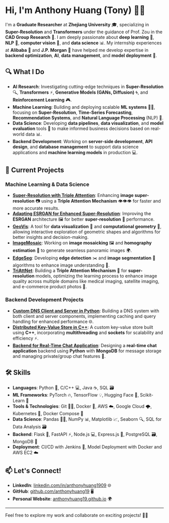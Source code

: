 # Hi, I'm Anthony Huang (Tony) 👋😄

I'm a **Graduate Researcher** at **Zhejiang University** 🎓, specializing in **Super-Resolution** and **Transformers** under the guidance of Prof. Zou in the **CAD Group Research** 🔬. I am deeply passionate about **deep learning** 🤖, **NLP** 🧠, **computer vision** 👀, and **data science** 📊. My internship experiences at **Alibaba** 🏢 and **J.P. Morgan** 💼 have helped me develop expertise in **backend optimization**, **AI**, **data management**, and **model deployment** 🚀.

## 🔍 What I Do
- **AI Research**: Investigating cutting-edge techniques in **Super-Resolution** 🔍, **Transformers** ⚡, **Generative Models (GANs, Diffusion)** 🌀, and **Reinforcement Learning** 🎮.
- **Machine Learning**: Building and deploying scalable **ML systems** 🧑‍💻, focusing on **Super-Resolution**, **Time-Series Forecasting**, **Recommendation Systems**, and **Natural Language Processing** (NLP) 🤩.
- **Data Science**: Developing **data pipelines**, **data visualization**, and **model evaluation** tools 🧠 to make informed business decisions based on real-world data 📊.
- **Backend Development**: Working on **server-side development**, **API design**, and **database management** to support data science applications and **machine learning models** in production 💻.

## 🚀 Current Projects
### Machine Learning & Data Science
- **[Super-Resolution with Triple Attention](https://github.com/anthonyhuang19/Super-Resolution-With-Triple-Attention)**: Enhancing **image super-resolution** 📷 using a **Triple Attention Mechanism** 👁️👁️👁️ for faster and more accurate results.
- **[Adapting ESRGAN for Enhanced Super-Resolution](https://github.com/anthonyhuang19/Adapting-ESRGAN-for-Enhanced-Super-Resolution-Experiments)**: Improving the **ESRGAN** architecture 🖼️ for better **super-resolution** 🌟 performance.
- **[GeoVis](https://github.com/anthonyhuang19/GeoVis-Advanced-Geometric-Visualization-and-Drawing-Tool)**: A tool for **data visualization** 🧮 and **computational geometry** 🔺, allowing interactive exploration of geometric shapes and algorithms for better insights and decision-making.
- **[ImageMosaic](https://github.com/anthonyhuang19/ImageMosaic)**: Working on **image mosaicking** 🖼️ and **homography estimation** 🔄 to generate seamless panoramic images 🌍.
- **[EdgeSeg](https://github.com/anthonyhuang19/EdgeSeg-Edge-Detection-and-Image-Segmentation)**: Developing **edge detection** ✂️ and **image segmentation** 🧩 algorithms to enhance image understanding 🧠.
- **[TriAttNet](https://github.com/anthonyhuang19/TriAttNet)**: Building a **Triple Attention Mechanism** 🔺 for **super-resolution** models, optimizing the learning process to enhance image quality across multiple domains like medical imaging, satellite imaging, and e-commerce product photos 📸.

### Backend Development Projects
- **[Custom DNS Client and Server in Python](https://github.com/anthonyhuang19/Custom-DNS-Client-and-Server-in-Python)**: Building a DNS system with both client and server components, implementing caching and query handling for enhanced performance 🌐.
- **[Distributed Key-Value Store in C++](https://github.com/anthonyhuang19/Distributed-Key-Value-Store-in-C++)**: A custom key-value store built using **C++**, incorporating **multithreading** and **sockets** for scalability and efficiency ⚡.
- **[Backend for Real-Time Chat Application](https://github.com/anthonyhuang19/chat-server)**: Designing a **real-time chat application** backend using **Python** with **MongoDB** for message storage and managing private/group chat features 💬.

## 🛠 Skills
- **Languages**: Python 🐍, C/C++ 💻, Java ☕, SQL 🗃️  
- **ML Frameworks**: PyTorch 🔥, TensorFlow 💡, Hugging Face 🤗, Scikit-Learn 🧠  
- **Tools & Technologies**: Git 🦸‍♂️, Docker 🐳, AWS ☁️, Google Cloud 🌩️, Kubernetes 🚀, Docker Compose 🐋
- **Data Science**: Pandas 🧑‍💻, NumPy 📊, Matplotlib 📈, Seaborn 🔍, SQL for Data Analysis 🗃️
- **Backend**: Flask 🐍, FastAPI ⚡, Node.js 💻, Express.js 🚀, PostgreSQL 🗃️, MongoDB 🌳
- **Deployment**: CI/CD with Jenkins 🚀, Model Deployment with Docker and AWS EC2 ☁️

## 📫 Let's Connect!
- **LinkedIn**: [linkedin.com/in/anthonyhuang1909](https://linkedin.com/in/anthonyhuang1909) 🌐  
- **GitHub**: [github.com/anthonyhuang19](https://github.com/anthonyhuang19) 🖥️  
- **Personal Website**: [anthonyhuang19.github.io](https://anthonyhuang19.github.io) 🌍

---

Feel free to explore my work and collaborate on exciting projects! 🚀🌟

